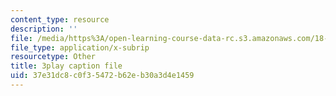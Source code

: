 ```yaml
---
content_type: resource
description: ''
file: /media/https%3A/open-learning-course-data-rc.s3.amazonaws.com/18-01sc-single-variable-calculus-fall-2010/37e31dc8c0f35472b62eb30a3d4e1459_sRIDVAcoG5A.vtt
file_type: application/x-subrip
resourcetype: Other
title: 3play caption file
uid: 37e31dc8-c0f3-5472-b62e-b30a3d4e1459
---
```

